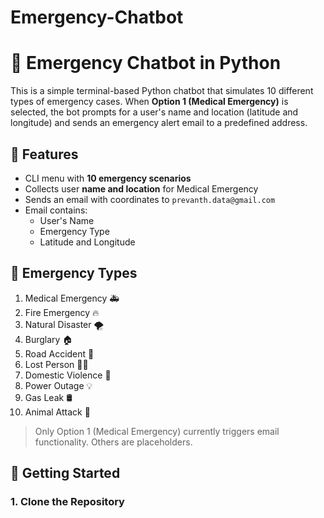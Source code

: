 # Emergency-Chatbot

# 🚨 Emergency Chatbot in Python

This is a simple terminal-based Python chatbot that simulates 10 different types of emergency cases. When **Option 1 (Medical Emergency)** is selected, the bot prompts for a user's name and location (latitude and longitude) and sends an emergency alert email to a predefined address.

## 📌 Features

- CLI menu with **10 emergency scenarios**
- Collects user **name and location** for Medical Emergency
- Sends an email with coordinates to `prevanth.data@gmail.com`
- Email contains:
  - User's Name
  - Emergency Type
  - Latitude and Longitude

## 🧠 Emergency Types

1. Medical Emergency 🚑  
2. Fire Emergency 🔥  
3. Natural Disaster 🌪️  
4. Burglary 🏠  
5. Road Accident 🚗  
6. Lost Person 🧍‍♂️  
7. Domestic Violence 🚨  
8. Power Outage 💡  
9. Gas Leak 🛢️  
10. Animal Attack 🐍  

> Only Option 1 (Medical Emergency) currently triggers email functionality. Others are placeholders.

## 🚀 Getting Started

### 1. Clone the Repository

```bash
